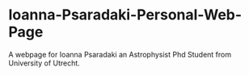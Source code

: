# Ioanna-Psaradaki-Personal-Web-Page
A webpage for Ioanna Psaradaki an Astrophysist Phd Student from University of Utrecht.
